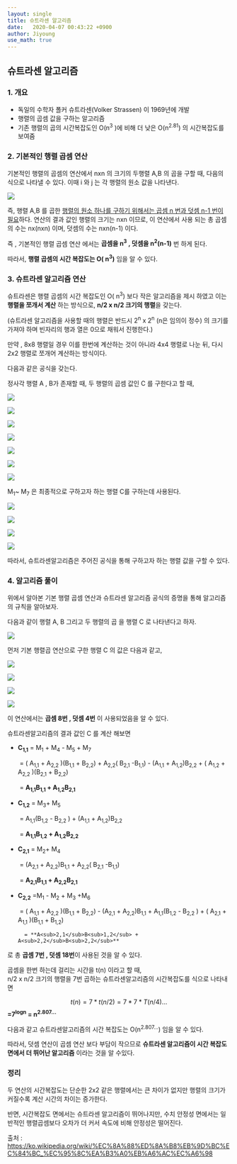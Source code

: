 ```yaml
---
layout: single
title: 슈트라센 알고리즘 
date:   2020-04-07 00:43:22 +0900
author: Jiyoung
use_math: true
---
```


## 슈트라센 알고리즘

### 1. 개요

- 독일의 수학자 폴커 슈트라센(Volker Strassen) 이 1969년에 개발
- 행렬의 곱셈 값을 구하는 알고리즘
- 기존 행렬의 곱의 시간복잡도인 O(n<sup>3</sup> )에 비해 더 낮은 O(n<sup>2.81</sup>) 의 시간복잡도를 보여줌



### 2. 기본적인 행렬 곱셈 연산



기본적인 행렬의 곱셈의 연산에서 nxn 의 크기의 두행렬 A,B  의 곱을 구할 때, 다음의 식으로 나타낼 수 있다. 이때 i 와 j 는 각 행렬의 원소 값을 나타낸다.

![](https://wikimedia.org/api/rest_v1/media/math/render/svg/9ea18d2fd6c39f5522e50b201b700a32ef43438a)

즉,  행렬 A,B 를 곱한 <u>행렬의 원소 하나를 구하기 위해서는 곱셈 n 번과 덧셈 n-1 번이 필요</u>하다.  연산의 결과 값인 행렬의 크기는 nxn 이므로,  이 연산에서 사용 되는 총 곱셈의 수는 nx(nxn) 이며, 덧셈의 수는 nxn(n-1) 이다.

즉 , 기본적인 행렬 곱셈 연산 에서는 **곱셈을 n<sup>3</sup> , 덧셈을 n<sup>2</sup>(n-1)** 번 하게 된다.

따라서, **행렬 곱셈의 시간 복잡도는  O( n<sup>3</sup>)** 임을 알 수 있다.





### 3. 슈트라센 알고리즘 연산

슈트라센은 행렬 곱셈의 시간 복잡도인 O( n<sup>3</sup>) 보다 작은 알고리즘을 제시 하였고 이는 **행렬을 쪼개서 계산** 하는 방식으로,  **n/2 x n/2 크기의 행렬**을 갖는다.

(슈트라센 알고리즘을 사용할 때의 행렬은 반드시 2<sup>n</sup> x 2<sup>n</sup> (n은 임의이 정수) 의 크기를 가져야 하며 빈자리의 행과 열은 0으로 채워서 진행한다.)

만약 ,  8x8 행렬일 경우 이를 한번에 계산하는 것이 아니라 4x4  행렬로 나눈 뒤, 다시 2x2 행렬로 쪼개어 계산하는 방식이다.

다음과 같은 공식을 갖는다.	

정사각 행렬 A , B가 존재할 때, 두 행렬의 곱셈 값인 C 를 구한다고 할 때,



![](https://wikimedia.org/api/rest_v1/media/math/render/svg/1e9e6268d824de7ad5010a32a1921452b264f7ee)

![](https://wikimedia.org/api/rest_v1/media/math/render/svg/0d40beeba8019e378fa0ed4b6e549c44a140a9ec)

![](https://wikimedia.org/api/rest_v1/media/math/render/svg/45e8e9679d33f2c66e24bd812e1e554f95bb1571)

![](https://wikimedia.org/api/rest_v1/media/math/render/svg/c12df2bb70f8f09f33f1ca4b8c2d577d5850a2ee)

![](https://wikimedia.org/api/rest_v1/media/math/render/svg/715adfa757b74b3ad6b4eea545c24762e4079161)

![](https://wikimedia.org/api/rest_v1/media/math/render/svg/30107b9c9c99494bf75f23e84b505e5921cee46e)

![](https://wikimedia.org/api/rest_v1/media/math/render/svg/9e93ef1c265be8be96209dde36230d56e139fc72)



 M<sub>1</sub>~ M<sub>7</sub> 은 최종적으로 구하고자 하는 행렬 C를 구하는데 사용된다.



![](https://wikimedia.org/api/rest_v1/media/math/render/svg/26875b8ca1815e2c322c798faeecabe1d7836798)

![](https://wikimedia.org/api/rest_v1/media/math/render/svg/e71779a8ecc64f3e1268485cf389a05cdd3e6bf8)

![](https://wikimedia.org/api/rest_v1/media/math/render/svg/5853fa11f016df7eee4eb2a7ceb6137d3b3296de)

![](https://wikimedia.org/api/rest_v1/media/math/render/svg/b7d7d4ee9e67e0c23f1a522787d4829072542dbb)



따라서, 슈트라센알고리즘은 주어진 공식을 통해 구하고자 하는 행렬 값을 구할 수 있다.





### 4. 알고리즘 풀이



위에서 알아본 기본 행렬 곱셈 연산과 슈트라센 알고리즘 공식의 증명을 통해 알고리즘의 규칙을 알아보자.

다음과 같이 행렬 A, B  그리고 두 행렬의 곱 을 행렬 C 로 나타낸다고 하자.



![](https://wikimedia.org/api/rest_v1/media/math/render/svg/41c6337190684aff7b69f124226d6e62d79ebca5)



먼저 기본 행렬곱 연산으로 구한  행렬 C 의 값은 다음과 같고, 

![](https://wikimedia.org/api/rest_v1/media/math/render/svg/8d91fa79d27697a5c6551698c1a83a3d5837c57b)

![](https://wikimedia.org/api/rest_v1/media/math/render/svg/a08bea24eec9422cda82e6e04af1d96fc6822038)

![](https://wikimedia.org/api/rest_v1/media/math/render/svg/7adffe97db091ce8ba231352b3721bbe261985ca)

![](https://wikimedia.org/api/rest_v1/media/math/render/svg/8b40ed74cf54465d8e54d09b8492e50689928313)

이 연산에서는 **곱셈 8번 , 덧셈 4번** 이 사용되었음을 알 수 있다.



슈트라센알고리즘의 결과 값인 C 를 계산 해보면 

- **C<sub>1,1</sub>** = M<sub>1</sub> + M<sub>4</sub> - M<sub>5</sub> + M<sub>7</sub>  

  ​               = ( A<sub>1,1</sub> + A<sub>2,2</sub> )(B<sub>1,1</sub> + B<sub>2,2</sub>) + A<sub>2,2</sub>( B<sub>2,1</sub> -B<sub>1,1</sub>) - (A<sub>1,1</sub> + A<sub>1,2</sub>)B<sub>2,2</sub> + ( A<sub>1,2</sub> + A<sub>2,2</sub> )(B<sub>2,1</sub> + B<sub>2,2</sub>)

  ​			=  **A<sub>1,1</sub>B<sub>1,1</sub> + A<sub>1,2</sub>B<sub>2,1</sub>**

- **C<sub>1,2</sub>** =  M<sub>3</sub>+  M<sub>5</sub>

  ​		= A<sub>1,1</sub>(B<sub>1,2</sub>  - B<sub>2,2</sub> ) + (A<sub>1,1</sub> + A<sub>1,2</sub>)B<sub>2,2</sub>

  ​		= **A<sub>1,1</sub>B<sub>1,2</sub> + A<sub>1,2</sub>B<sub>2,2</sub>**

- **C<sub>2,1</sub>** = M<sub>2</sub>+  M<sub>4</sub>

  ​		= (A<sub>2,1</sub> + A<sub>2,2</sub>)B<sub>1,1</sub> + A<sub>2,2</sub>( B<sub>2,1</sub> -B<sub>1,1</sub>)

  ​		= **A<sub>2,1</sub>B<sub>1,1</sub> + A<sub>2,2</sub>B<sub>2,1</sub>**

- **C<sub>2,2</sub>** =M<sub>1</sub> - M<sub>2</sub> + M<sub>3</sub> +M<sub>6</sub>

  ​		= ( A<sub>1,1</sub> + A<sub>2,2</sub> )(B<sub>1,1</sub> + B<sub>2,2</sub>) - (A<sub>2,1</sub> + A<sub>2,2</sub>)B<sub>1,1</sub> +  A<sub>1,1</sub>(B<sub>1,2</sub>  - B<sub>2,2</sub> ) +  ( A<sub>2,1</sub> + A<sub>1,1</sub> )(B<sub>1,1</sub> + B<sub>1,2</sub>)

   		= **A<sub>2,1</sub>B<sub>1,2</sub> + A<sub>2,2</sub>B<sub>2,2</sub>**

로 총 **곱셈 7번 , 덧셈 18번**이 사용된 것을 알 수 있다.



곱셈을 한번 하는데 걸리는 시간을 t(n) 이라고 할 때, <br>n/2 x n/2 크기의 행렬을 7번 곱하는 슈트라센알고리즘의 시간복잡도를 식으로 나타내면


$$
t(n) = 7*t(n/2) = 7*7*T(n/4) ... 
$$
​												**=7<sup>logn</sup> = n<sup>2.807...</sup>**

다음과 같고 슈트라센알고리즘의 시간 복잡도는 O(n<sup>2.807...</sup>) 임을 알 수 있다.



따라서, 덧셈 연산이 곱셈 연산 보다 부담이 작으므로 **슈트라센 알고리즘이 시간 복잡도 면에서 더 뛰어난 알고리즘** 이라는 것을 알 수있다. 





### 정리

두 연산의 시간복잡도는 단순한 2x2 같은 행렬에서는 큰 차이가 없지만 행렬의 크기가 커질수록 계산 시간의 차이는 증가한다.  

반면, 시간복잡도 면에서는 슈트라센 알고리즘이 뛰어나지만, 수치 안정성 면에서는 일반적인 행렬곱셈보다 오차가 더 커서 속도에 비해 안정성은 떨어진다.





출처 : https://ko.wikipedia.org/wiki/%EC%8A%88%ED%8A%B8%EB%9D%BC%EC%84%BC_%EC%95%8C%EA%B3%A0%EB%A6%AC%EC%A6%98

